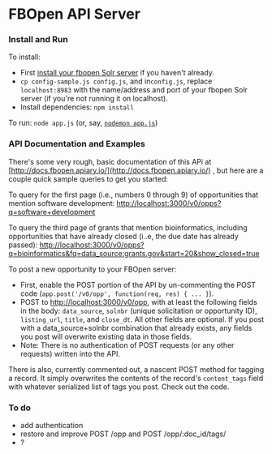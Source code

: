 # FBOpen API Server

### Install and Run
To install:
* First [install your fbopen Solr server](https://github.com/presidential-innovation-fellows/fbopen/tree/master/solr-files) if you haven't already.
* `cp config-sample.js config.js`, and in`config.js`, replace `localhost:8983` with the name/address and port of your fbopen Solr server (if you're not running it on localhost).
* Install dependencies: `npm install`

To run: `node app.js` (or, say, [`nodemon app.js`](https://github.com/remy/nodemon))

### API Documentation and Examples
There's some very rough, basic documentation of this APi at [http://docs.fbopen.apiary.io/](http://docs.fbopen.apiary.io/) , but here are a couple quick sample queries to get you started:

To query for the first page (i.e., numbers 0 through 9) of opportunities that mention software development:
[http://localhost:3000/v0/opps?q=software+development](http://localhost:3000/v0/opps?q=software+development)

To query the third page of grants that mention bioinformatics, including opportunities that have already closed (i..e, the due date has already passed):
[http://localhost:3000/v0/opps?q=bioinformatics&fq=data_source:grants.gov&start=20&show_closed=true](http://localhost:3000/v0/opps?q=bioinformatics&fq=data_source:grants.gov&start=20&show_closed=true)

To post a new opportunity to your FBOpen server:
* First, enable the POST portion of the API by un-commenting the POST code (`app.post('/v0/opp', function(req, res) { ... }`).
* POST to [http://localhost:3000/v0/opp](http://localhost:3000/v0/opp), with at least the following fields in the body: `data_source`, `solnbr` (unique solicitation or opportunity ID), `listing_url`, `title`, and `close_dt`. All other fields are optional. If you post with a data_source+solnbr combination that already exists, any fields you post will overwrite existing data in those fields.
* Note: There is no authentication of POST requests (or any other requests) written into the API.

There is also, currently commented out, a nascent POST method for tagging a record. It simply overwrites the contents of the record's `content_tags` field with whatever serialized list of tags you post. Check out the code.

### To do
* add authentication
* restore and improve POST /opp and POST /opp/:doc_id/tags/ 
* ?

